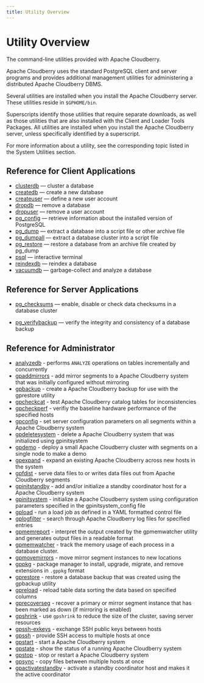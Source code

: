 ```yaml
---
title: Utility Overview
---
```


# Utility Overview

The command-line utilities provided with Apache Cloudberry.

Apache Cloudberry uses the standard PostgreSQL client and server programs and provides additional management utilities for administering a distributed Apache Cloudberry DBMS.

Several utilities are installed when you install the Apache Cloudberry server. These utilities reside in `$GPHOME/bin`.

Superscripts identify those utilities that require separate downloads, as well as those utilities that are also installed with the Client and Loader Tools Packages. All utilities are installed when you install the Apache Cloudberry server, unless specifically identified by a superscript.

For more information about a utility, see the corresponding topic listed in the System Utilities section. 

## Reference for Client Applications

- [clusterdb](./clusterdb.md) — cluster a database
- [createdb](./createdb.md) — create a new database
- [createuser](./createuser.md) — define a new user account
- [dropdb](./dropdb.md) — remove a database
- [dropuser](./dropuser.md) — remove a user account
- [pg_config](./pg-config.md) — retrieve information about the installed version of PostgreSQL
- [pg_dump](./pg-dump.md) — extract a database into a script file or other archive file
- [pg_dumpall](./pg-dumpall.md) — extract a database cluster into a script file
- [pg_restore](./pg-restore.md) — restore a database from an archive file created by pg_dump
- [psql](./psql.md) — interactive terminal
- [reindexdb](./reindexdb.md) — reindex a database
- [vacuumdb](./vacuumdb.md) — garbage-collect and analyze a database

## Reference for Server Applications

- [pg_checksums](./pg-checksums.md) — enable, disable or check data checksums in a database cluster

- [pg_verifybackup](./pg-verifybackup.md) — verify the integrity and consistency of a database backup

## Reference for Administrator

- [analyzedb](./analyzedb.md) - performs `ANALYZE` operations on tables incrementally and concurrently
- [gpaddmirrors](./gpaddmirrors.md) - add mirror segments to a Apache Cloudberry system that was initially configured without mirroring
- [gpbackup](./gpbackup.md) - create a Apache Cloudberry backup for use with the gprestore utility
- [gpcheckcat](./gpcheckcat.md) - test Apache Cloudberry catalog tables for inconsistencies
- [gpcheckperf](./gpcheckperf.md) - verifiy the baseline hardware performance of the specified hosts
- [gpconfig](./gpconfig.md) - set server configuration parameters on all segments within a Apache Cloudberry system
- [gpdeletesystem](./gpdeletesystem.md) - delete a Apache Cloudberry system that was initialized using gpinitsystem
- [gpdemo](./gpdemo.md) - deploy a small Apache Cloudberry cluster with segments on a single node to make a demo
- [gpexpand](./gpexpand.md) - expand an existing Apache Cloudberry across new hosts in the system
- [gpfdist](./gpfdist.md) - serve data files to or writes data files out from Apache Cloudberry segments
- [gpinitstandby](./gpinitstandby.md) - add and/or initialize a standby coordinator host for a Apache Cloudberry system
- [gpinitsystem](./gpinitsystem.md) - initialize a Apache Cloudberry system using configuration parameters specified in the gpinitsystem_config file
- [gpload](./gpload.md) - run a load job as defined in a YAML formatted control file
- [gplogfilter](./gplogfilter.md) - search through Apache Cloudberry log files for specified entries
- [gpmemreport](./gpmemreport.md) - interpret the output created by the gpmemwatcher utility and generates output files in a readable format
- [gpmemwatcher](./gpmemwatcher.md) - track the memory usage of each process in a database cluster.
- [gpmovemirrors](./gpmovemirrors.md) - move mirror segment instances to new locations
- [gppkg](./gppkg.md) - package manager to install, upgrade, migrate, and remove extensions in `.gppkg` format
- [gprestore](./gprestore.md) - restore a database backup that was created using the gpbackup utility
- [gpreload](./gpreload.md) - reload table data sorting the data based on specified columns
- [gprecoverseg](./gprecoverseg.md) - recover a primary or mirror segment instance that has been marked as down (if mirroring is enabled)
- [gpshrink](./gpshrink.md) - use `gpshrink` to reduce the size of the cluster, saving server resources
- [gpssh-exkeys](./gpssh-exkeys.md) - exchange SSH public keys between hosts
- [gpssh](./gpssh.md) - provide SSH access to multiple hosts at once
- [gpstart](./gpstart.md) - start a Apache Cloudberry system
- [gpstate](./gpstate.md) - show the status of a running Apache Cloudberry system
- [gpstop](./gpstop.md) - stop or restart a Apache Cloudberry system
- [gpsync](./gpsync.md) - copy files between multiple hosts at once
- [gpactivatestandby](./gpactivatestandby.md) - activate a standby coordinator host and makes it the active coordinator